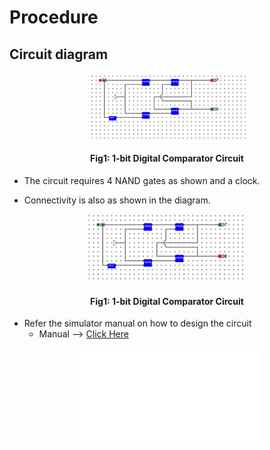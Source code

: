 # Procedure

## Circuit diagram

<center>
<img src='./images/Img2.png' style="width:50%;">

#### Fig1: 1-bit Digital Comparator Circuit
</center>


- The circuit requires 4 NAND gates as shown and a clock. 

- Connectivity is also as shown in the diagram.

<center>
<img src='./images/Img3.png' style="width:50%;">

#### Fig1: 1-bit Digital Comparator Circuit
</center>


- Refer the simulator manual on how to design the circuit
    - Manual --> [Click Here](./simulation/coavlNew.pdf)

<center>
<embed src="./simulation/coavlNew.pdf" type="application/pdf">
</center>

